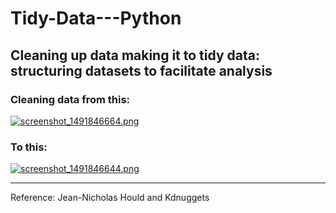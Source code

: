 # Tidy-Data---Python
## Cleaning up data making it to tidy data: structuring datasets to facilitate analysis

### Cleaning data from this:
[![screenshot_1491846664.png](https://s19.postimg.org/qbtrhen8z/screenshot_1491846664.png)](https://postimg.org/image/jy4oe5icv/)

### To this: 
[![screenshot_1491846644.png](https://s19.postimg.org/s2csiw4s3/screenshot_1491846644.png)](https://postimg.org/image/acb3xur73/)






-----
Reference: Jean-Nicholas Hould and Kdnuggets
